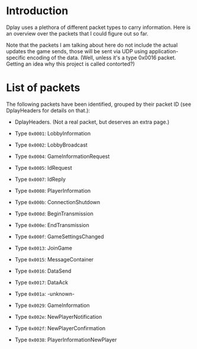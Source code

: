 # Introduction #

Dplay uses a plethora of different packet types to carry information.
Here is an overview over the packets that I could figure out so far.

Note that the packets I am talking about here do not include the actual updates the game sends, those will be sent via UDP using application-specific encoding of the data. (Well, unless it's a type 0x0016 packet. Getting an idea why this project is called contorted?)


# List of packets #

The following packets have been identified, grouped by their packet ID (see DplayHeaders for details on that.):

  * DplayHeaders. (Not a real packet, but deserves an extra page.)


  * Type `0x0001`: LobbyInformation
  * Type `0x0002`: LobbyBroadcast
  * Type `0x0004`: GameInformationRequest
  * Type `0x0005`: IdRequest
  * Type `0x0007`: IdReply
  * Type `0x0008`: PlayerInformation
  * Type `0x000b`: ConnectionShutdown
  * Type `0x000d`: BeginTransmission
  * Type `0x000e`: EndTransmission
  * Type `0x000f`: GameSettingsChanged
  * Type `0x0013`: JoinGame
  * Type `0x0015`: MessageContainer
  * Type `0x0016`: DataSend
  * Type `0x0017`: DataAck
  * Type `0x001a`: -unknown-
  * Type `0x0029`: GameInformation
  * Type `0x002e`: NewPlayerNotification
  * Type `0x002f`: NewPlayerConfirmation
  * Type `0x0038`: PlayerInformationNewPlayer